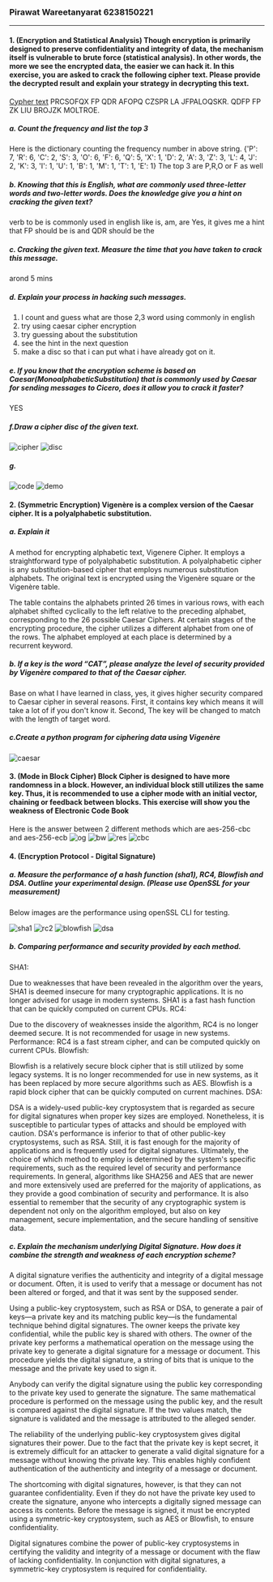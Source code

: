 ### Pirawat Wareetanyarat 6238150221

---

#### 1. (Encryption and Statistical Analysis) Though encryption is primarily designed to preserve confidentiality and integrity of data, the mechanism itself is vulnerable to brute force (statistical analysis). In other words, the more we see the encrypted data, the easier we can hack it. In this exercise, you are asked to crack the following cipher text. Please provide the decrypted result and explain your strategy in decrypting this text.

<u>Cypher text</u>
PRCSOFQX FP QDR AFOPQ CZSPR LA JFPALOQSKR. QDFP FP ZK LIU BROJZK MOLTROE.

##### a. Count the frequency and list the top 3

Here is the dictionary counting the frequency number in above string.
{'P': 7, 'R': 6, 'C': 2, 'S': 3, 'O': 6, 'F': 6, 'Q': 5, 'X': 1, 'D': 2, 'A': 3, 'Z': 3, 'L': 4, 'J': 2, 'K': 3, 'I': 1, 'U': 1, 'B': 1, 'M': 1, 'T': 1, 'E': 1}
The top 3 are P,R,O or F as well

##### b. Knowing that this is English, what are commonly used three-letter words and two-letter words. Does the knowledge give you a hint on cracking the given text?

verb to be is commonly used in english like is, am, are
Yes, it gives me a hint that FP should be is and QDR should be the

##### c. Cracking the given text. Measure the time that you have taken to crack this message.

arond 5 mins

##### d. Explain your process in hacking such messages.

1. I count and guess what are those 2,3 word using commonly in english
2. try using caesar cipher encryption
3. try guessing about the substitution
4. see the hint in the next question
5. make a disc so that i can put what i have already got on it.

##### e. If you know that the encryption scheme is based on Caesar(MonoalphabeticSubstitution) that is commonly used by Caesar for sending messages to Cicero, does it allow you to crack it faster?

YES

##### f.Draw a cipher disc of the given text.

![cipher](./image/cipher.png)
![disc](./image/disc.png)

##### g.

![code](./image/code.png)
![demo](./image/demo.png)

#### 2. (Symmetric Encryption) Vigenère is a complex version of the Caesar cipher. It is a polyalphabetic substitution.

##### a. Explain it

A method for encrypting alphabetic text, Vigenere Cipher. It employs a straightforward type of polyalphabetic substitution. A polyalphabetic cipher is any substitution-based cipher that employs numerous substitution alphabets. The original text is encrypted using the Vigenère square or the Vigenère table.

The table contains the alphabets printed 26 times in various rows, with each alphabet shifted cyclically to the left relative to the preceding alphabet, corresponding to the 26 possible Caesar Ciphers.
At certain stages of the encrypting procedure, the cipher utilizes a different alphabet from one of the rows.
The alphabet employed at each place is determined by a recurrent keyword.

##### b. If a key is the word “CAT”, please analyze the level of security provided by Vigenère compared to that of the Caesar cipher.

Base on what I have learned in class, yes, it gives higher security compared to Caesar cipher in several reasons. First, it contains key which means it will take a lot of if you don't know it. Second, The key will be changed to match with the length of target word.

##### c.Create a python program for ciphering data using Vigenère

![caesar](./image/caesar.png)

#### 3. (Mode in Block Cipher) Block Cipher is designed to have more randomness in a block. However, an individual block still utilizes the same key. Thus, it is recommended to use a cipher mode with an initial vector, chaining or feedback between blocks. This exercise will show you the weakness of Electronic Code Book

Here is the answer between 2 different methods which are aes-256-cbc and aes-256-ecb
![og](./image/new.jpeg)
![bw](./image/Screenshot%202566-02-22%20at%2022.31.52.png)
![res](./image/Screenshot%202566-02-22%20at%2022.32.07.png)
![cbc](./image/Screenshot%202566-02-22%20at%2022.32.15.png)

#### 4. (Encryption Protocol - Digital Signature)

##### a. Measure the performance of a hash function (sha1), RC4, Blowfish and DSA. Outline your experimental design. (Please use OpenSSL for your measurement)

Below images are the performance using openSSL CLI for testing.

![sha1](./image/sha1.png)
![rc2](./image/rc4.png)
![blowfish](./image/blowfish.png)
![dsa](./image/dsa.png)

##### b. Comparing performance and security provided by each method.

SHA1:

Due to weaknesses that have been revealed in the algorithm over the years, SHA1 is deemed insecure for many cryptographic applications. It is no longer advised for usage in modern systems.
SHA1 is a fast hash function that can be quickly computed on current CPUs.
RC4:

Due to the discovery of weaknesses inside the algorithm, RC4 is no longer deemed secure. It is not recommended for usage in new systems.
Performance: RC4 is a fast stream cipher, and can be computed quickly on current CPUs.
Blowfish:

Blowfish is a relatively secure block cipher that is still utilized by some legacy systems. It is no longer recommended for use in new systems, as it has been replaced by more secure algorithms such as AES.
Blowfish is a rapid block cipher that can be quickly computed on current machines.
DSA:

DSA is a widely-used public-key cryptosystem that is regarded as secure for digital signatures when proper key sizes are employed. Nonetheless, it is susceptible to particular types of attacks and should be employed with caution.
DSA's performance is inferior to that of other public-key cryptosystems, such as RSA. Still, it is fast enough for the majority of applications and is frequently used for digital signatures.
Ultimately, the choice of which method to employ is determined by the system's specific requirements, such as the required level of security and performance requirements. In general, algorithms like SHA256 and AES that are newer and more extensively used are preferred for the majority of applications, as they provide a good combination of security and performance. It is also essential to remember that the security of any cryptographic system is dependent not only on the algorithm employed, but also on key management, secure implementation, and the secure handling of sensitive data.

##### c. Explain the mechanism underlying Digital Signature. How does it combine the strength and weakness of each encryption scheme?

A digital signature verifies the authenticity and integrity of a digital message or document. Often, it is used to verify that a message or document has not been altered or forged, and that it was sent by the supposed sender.

Using a public-key cryptosystem, such as RSA or DSA, to generate a pair of keys—a private key and its matching public key—is the fundamental technique behind digital signatures. The owner keeps the private key confidential, while the public key is shared with others. The owner of the private key performs a mathematical operation on the message using the private key to generate a digital signature for a message or document. This procedure yields the digital signature, a string of bits that is unique to the message and the private key used to sign it.

Anybody can verify the digital signature using the public key corresponding to the private key used to generate the signature. The same mathematical procedure is performed on the message using the public key, and the result is compared against the digital signature. If the two values match, the signature is validated and the message is attributed to the alleged sender.

The reliability of the underlying public-key cryptosystem gives digital signatures their power. Due to the fact that the private key is kept secret, it is extremely difficult for an attacker to generate a valid digital signature for a message without knowing the private key. This enables highly confident authentication of the authenticity and integrity of a message or document.

The shortcoming with digital signatures, however, is that they can not guarantee confidentiality. Even if they do not have the private key used to create the signature, anyone who intercepts a digitally signed message can access its contents. Before the message is signed, it must be encrypted using a symmetric-key cryptosystem, such as AES or Blowfish, to ensure confidentiality.

Digital signatures combine the power of public-key cryptosystems in certifying the validity and integrity of a message or document with the flaw of lacking confidentiality. In conjunction with digital signatures, a symmetric-key cryptosystem is required for confidentiality.
